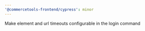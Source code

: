 ```yaml
---
'@commercetools-frontend/cypress': minor
---
```


Make element and url timeouts configurable in the login command
